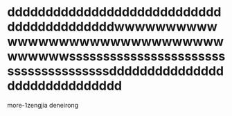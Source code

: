 # ddddddddddddddddddddddddddddddddddddddddddwwwwwwwwwwwwwwwwwwwwwwwwwwwwwwwwwwwwwssssssssssssssssssssssssssssssssssssssdddddddddddddddddddddddddddddd
more-1zengjia deneirong 